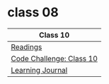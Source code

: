 # class 08

| Class 10 |
| ------- |
| [Readings](./Reading.md)|
| [Code Challenge: Class 10](https://github.com/ibrahimfqaisi/data-structures-and-algorithms/blob/main/stack-and-queue/README.md)|
| [Learning Journal](./LearningJournal.md) |
